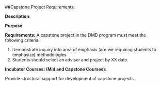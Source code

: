 ##Capstone Project Requirements:

**Description:**

**Purpose**

**Requirements:**
A capstone project in the DMD program must meet the following criteria:

1. Demonstrate inquiry into area of emphasis (are we requiring students to emphasize)
methodologies
2. Students should select an advisor and project by XX date.

**Incubator Courses: (Mid and Capstone Courses):**

Provide structural support for development of  capstone projects.
